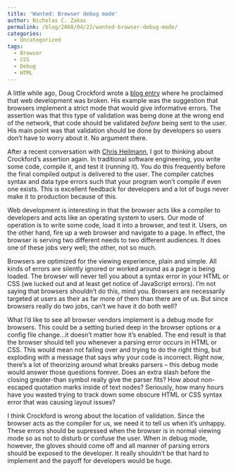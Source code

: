 ```yaml
---
title: 'Wanted: Browser debug mode'
author: Nicholas C. Zakas
permalink: /blog/2008/04/22/wanted-browser-debug-mode/
categories:
  - Uncategorized
tags:
  - Browser
  - CSS
  - Debug
  - HTML
---
```

A little while ago, Doug Crockford wrote a <a title="The Wrong End of the Network" rel="external" href="http://blog.360.yahoo.com/blog-TBPekxc1dLNy5DOloPfzVvFIVOWMB0li?p=765">blog entry</a> where he proclaimed that web development was broken. His example was the suggestion that browsers implement a strict mode that would give informative errors. The assertion was that this type of validation was being done at the wrong end of the network, that code should be validated *before* being sent to the user. His main point was that validation should be done by developers so users don&#8217;t have to worry about it. No argument there.

After a recent conversation with <a title="Wait till I come!" rel="external" href="http://www.wait-till-i.com/">Chris Heilmann</a>, I got to thinking about Crockford&#8217;s assertion again. In traditional software engineering, you write some code, compile it, and test it (running it). You do this frequently before the final compiled output is delivered to the user. The compiler catches syntax and data type errors such that your program won&#8217;t compile if even one exists. This is excellent feedback for developers and a lot of bugs never make it to production because of this.

Web development is interesting in that the browser acts like a compiler to developers and acts like an operating system to users. Our mode of operation is to write some code, load it into a browser, and test it. Users, on the other hand, fire up a web browser and navigate to a page. In effect, the browser is serving two different needs to two different audiences. It does one of these jobs very well; the other, not so much.

Browsers are optimized for the viewing experience, plain and simple. All kinds of errors are silently ignored or worked around as a page is being loaded. The browser will never tell you about a syntax error in your HTML or CSS (we lucked out and at least get notice of JavaScript errors). I&#8217;m not saying that browsers shouldn&#8217;t do this, mind you. Browsers are necessarily targeted at users as their as far more of them than there are of us. But since browsers really do two jobs, can&#8217;t we have it do both well?

What I&#8217;d like to see all browser vendors implement is a debug mode for browsers. This could be a setting buried deep in the browser options or a config file change&#8230;it doesn&#8217;t matter how it&#8217;s enabled. The end result is that the browser should tell you whenever a parsing error occurs in HTML or CSS. This would mean not failing over and trying to do the right thing, but exploding with a message that says why your code is incorrect. Right now, there&#8217;s a lot of theorizing around what breaks parsers &#8211; this debug mode would answer those questions forever. Does an extra slash before the closing greater-than symbol really give the parser fits? How about non-escaped quotation marks inside of text nodes? Seriously, how many hours have you wasted trying to track down some obscure HTML or CSS syntax error that was causing layout issues?

I think Crockford is wrong about the location of validation. Since the browser acts as the compiler for us, we need it to tell us when it&#8217;s unhappy. These errors should be supressed when the browser is in normal viewing mode so as not to disturb or confuse the user. When in debug mode, however, the gloves should come off and all manner of parsing errors should be exposed to the developer. It really shouldn&#8217;t be that hard to implement and the payoff for developers would be huge.
